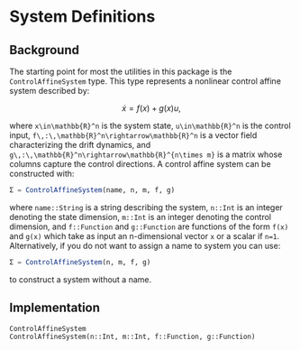 # System Definitions

## Background
The starting point for most the utilities in this package is the `ControlAffineSystem` type. This type represents a nonlinear control affine system described by:
```math
\dot{x} = f(x) + g(x)u,
```
where ``x\in\mathbb{R}^n`` is the system state, ``u\in\mathbb{R}^n`` is the control input, ``f\,:\,\mathbb{R}^n\rightarrow\mathbb{R}^n`` is a vector field characterizing the drift dynamics, and ``g\,:\,\mathbb{R}^n\rightarrow\mathbb{R}^{n\times m}`` is a matrix whose columns capture the control directions. A control affine system can be constructed with:
```julia
Σ = ControlAffineSystem(name, n, m, f, g)
```
where `name::String` is a string describing the system, `n::Int` is an integer denoting the state dimension, `m::Int` is an integer denoting the control dimension, and `f::Function` and `g::Function` are functions of the form `f(x)` and `g(x)` which take as input an n-dimensional vector `x` or a scalar if `n=1`. Alternatively, if you do not want to assign a name to system you can use:
```julia
Σ = ControlAffineSystem(n, m, f, g)
```
to construct a system without a name. 

## Implementation
```@docs
ControlAffineSystem
ControlAffineSystem(n::Int, m::Int, f::Function, g::Function)
```